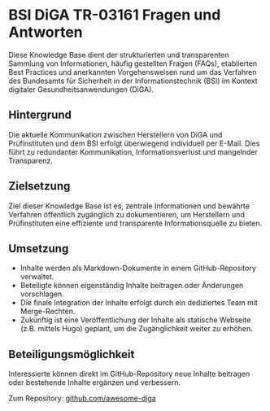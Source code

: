 # BSI DiGA TR-03161 Fragen und Antworten

Diese Knowledge Base dient der strukturierten und transparenten Sammlung von Informationen, häufig gestellten Fragen (FAQs), etablierten Best Practices und anerkannten Vorgehensweisen rund um das Verfahren des Bundesamts für Sicherheit in der Informationstechnik (BSI) im Kontext digitaler Gesundheitsanwendungen (DiGA).

## Hintergrund

Die aktuelle Kommunikation zwischen Herstellern von DiGA und Prüfinstituten und dem BSI erfolgt überwiegend individuell per E-Mail. Dies führt zu redundanter Kommunikation, Informationsverlust und mangelnder Transparenz.

## Zielsetzung

Ziel dieser Knowledge Base ist es, zentrale Informationen und bewährte Verfahren öffentlich zugänglich zu dokumentieren, um Herstellern und Prüfinstituten eine effiziente und transparente Informationsquelle zu bieten.

## Umsetzung

- Inhalte werden als Markdown-Dokumente in einem GitHub-Repository verwaltet.
- Beteiligte können eigenständig Inhalte beitragen oder Änderungen vorschlagen.
- Die finale Integration der Inhalte erfolgt durch ein dediziertes Team mit Merge-Rechten.
- Zukünftig ist eine Veröffentlichung der Inhalte als statische Webseite (z.B. mittels Hugo) geplant, um die Zugänglichkeit weiter zu erhöhen.

## Beteiligungsmöglichkeit

Interessierte können direkt im GitHub-Repository neue Inhalte beitragen oder bestehende Inhalte ergänzen und verbessern.

Zum Repository: [github.com/awesome-diga](https://github.com/awesome-diga/tr-faq)

